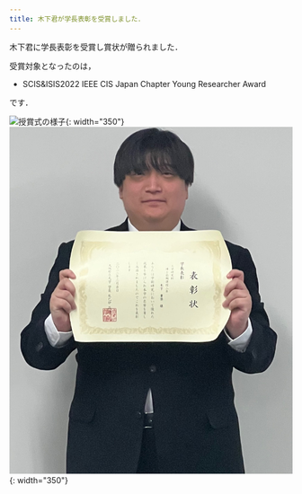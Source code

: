 ```yaml
---
title: 木下君が学長表彰を受賞しました．
---
```


木下君に学長表彰を受賞し賞状が贈られました．

受賞対象となったのは，

* SCIS&ISIS2022 IEEE CIS Japan Chapter Young Researcher Award

です．

![授賞式の様子](/assets/images/news/202303/PresidentPrize_Group_2023.jpg){: width="350"}
![木下君と賞状](/assets/images/news/202303/KinoshitaPresidentPrize2023.jpeg){: width="350"}

